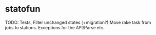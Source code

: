 statofun
========

TODO:
    Tests,
    Filter unchanged states (+migration?)
    Move rake task from jobs to stations.
    Exceptions for the API/Parse etc.